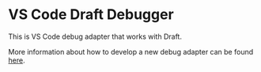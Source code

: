 # VS Code Draft Debugger

This is VS Code debug adapter that works with Draft.

More information about how to develop a new debug adapter can be found
[here](https://code.visualstudio.com/docs/extensions/example-debuggers).

